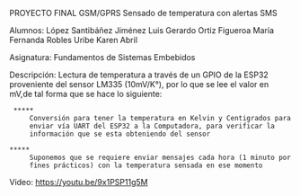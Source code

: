 PROYECTO FINAL GSM/GPRS
     Sensado de temperatura con alertas SMS


Alumnos:
     López Santibáñez Jiménez Luis Gerardo
     Ortiz Figueroa María Fernanda
     Robles Uribe Karen Abril


Asignatura:
     Fundamentos de Sistemas Embebidos


Descripción:
     Lectura de temperatura a través de un GPIO de la ESP32 proveniente del 
     sensor LM335 (10mV/K°), por lo que se lee el valor en mV,de tal forma 
     que se hace lo siguiente:
     
     *****
         Conversión para tener la temperatura en Kelvin y Centigrados para 
         enviar vía UART del ESP32 a la Computadora, para verificar la 
         información que se esta obteniendo del sensor
    
    *****
         Suponemos que se requiere enviar mensajes cada hora (1 minuto por 
         fines prácticos) con la temperatura sensada en ese momento

Video:
https://youtu.be/9x1PSP11g5M